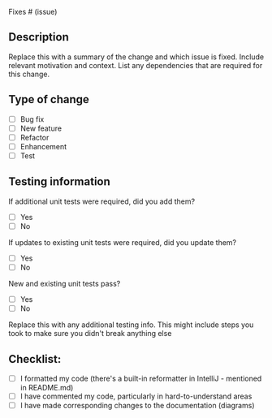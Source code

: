 Fixes # (issue)

## Description

Replace this with a summary of the change and which issue is fixed. Include relevant motivation and context. List any dependencies that are required for this change.

## Type of change

- [ ] Bug fix
- [ ] New feature
- [ ] Refactor
- [ ] Enhancement
- [ ] Test

## Testing information

If additional unit tests were required, did you add them?
- [ ] Yes
- [ ] No

If updates to existing unit tests were required, did you update them?
- [ ] Yes
- [ ] No

New and existing unit tests pass?
- [ ] Yes
- [ ] No

Replace this with any additional testing info. This might include steps you took to make sure you didn't break anything else

## Checklist:

- [ ] I formatted my code (there's a built-in reformatter in IntelliJ - mentioned in README.md)
- [ ] I have commented my code, particularly in hard-to-understand areas
- [ ] I have made corresponding changes to the documentation (diagrams)
